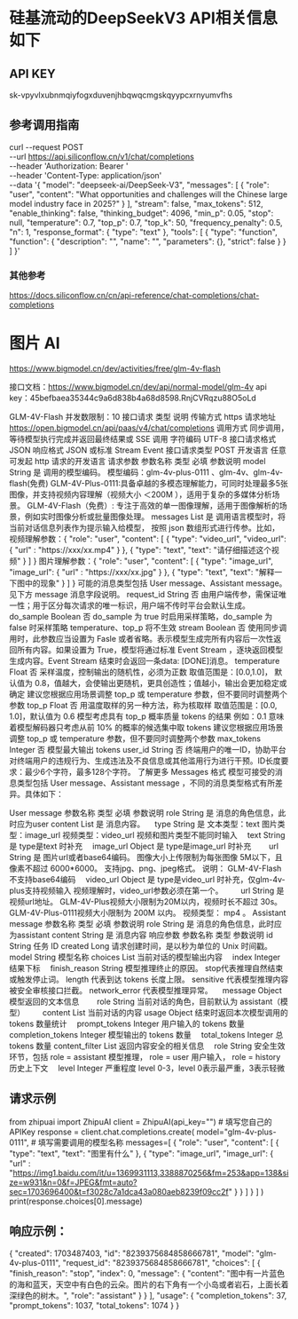 # 硅基流动的DeepSeekV3 API相关信息如下

## API KEY
sk-vpyvlxubnmqiyfogxduvenjhbqwqcmgskqyypcxrnyumvfhs

## 参考调用指南
curl --request POST \
  --url https://api.siliconflow.cn/v1/chat/completions \
  --header 'Authorization: Bearer <token>' \
  --header 'Content-Type: application/json' \
  --data '{
  "model": "deepseek-ai/DeepSeek-V3",
  "messages": [
    {
      "role": "user",
      "content": "What opportunities and challenges will the Chinese large model industry face in 2025?"
    }
  ],
  "stream": false,
  "max_tokens": 512,
  "enable_thinking": false,
  "thinking_budget": 4096,
  "min_p": 0.05,
  "stop": null,
  "temperature": 0.7,
  "top_p": 0.7,
  "top_k": 50,
  "frequency_penalty": 0.5,
  "n": 1,
  "response_format": {
    "type": "text"
  },
  "tools": [
    {
      "type": "function",
      "function": {
        "description": "<string>",
        "name": "<string>",
        "parameters": {},
        "strict": false
      }
    }
  ]
}'

### 其他参考
https://docs.siliconflow.cn/cn/api-reference/chat-completions/chat-completions





# 图片 AI
https://www.bigmodel.cn/dev/activities/free/glm-4v-flash

接口文档：https://www.bigmodel.cn/dev/api/normal-model/glm-4v
api key：45befbaea35344c9a6d838b4a68d8598.RnjCVRqzu88O5oLd
	
GLM-4V-Flash 并发数限制：10
接口请求
类型	说明
传输方式	https
请求地址	https://open.bigmodel.cn/api/paas/v4/chat/completions
调用方式	同步调用，等待模型执行完成并返回最终结果或 SSE 调用
字符编码	UTF-8
接口请求格式	JSON
响应格式	JSON 或标准 Stream Event
接口请求类型	POST
开发语言	任意可发起 http 请求的开发语言
请求参数
参数名称	类型	必填	参数说明
model	String	是	调用的模型编码。 模型编码：glm-4v-plus-0111 、glm-4v、glm-4v-flash(免费)
GLM-4V-Plus-0111:具备卓越的多模态理解能力，可同时处理最多5张图像，并支持视频内容理解（视频大小 ＜200M ），适用于复杂的多媒体分析场景。
GLM-4V-Flash（免费）: 专注于高效的单一图像理解，适用于图像解析的场景，例如实时图像分析或批量图像处理。
messages	List<Object>	是	调用语言模型时，将当前对话信息列表作为提示输入给模型， 按照 json 数组形式进行传参。比如，
视频理解参数：{ "role": "user", "content": [ { "type": "video_url", "video_url": { "url" : "https://xxx/xx.mp4" } }, { "type": "text", "text": "请仔细描述这个视频" } ] }
图片理解参数：{ "role": "user", "content": [ { "type": "image_url", "image_url": { "url" : "https://xxx/xx.jpg" } }, { "type": "text", "text": "解释一下图中的现象" } ] }
可能的消息类型包括 User message、Assistant message。见下方 message 消息字段说明。
request_id	String	否	由用户端传参，需保证唯一性；用于区分每次请求的唯一标识，用户端不传时平台会默认生成。
do_sample	Boolean	否	do_sample 为 true 时启用采样策略，do_sample 为 false 时采样策略 temperature、top_p 将不生效
stream	Boolean	否	使用同步调用时，此参数应当设置为 Fasle 或者省略。表示模型生成完所有内容后一次性返回所有内容。如果设置为 True，模型将通过标准 Event Stream ，逐块返回模型生成内容。Event Stream 结束时会返回一条data: [DONE]消息。
temperature	Float	否	采样温度，控制输出的随机性，必须为正数 取值范围是：[0.0,1.0]， 默认值为 0.8，值越大，会使输出更随机，更具创造性；值越小，输出会更加稳定或确定 建议您根据应用场景调整 top_p 或 temperature 参数，但不要同时调整两个参数
top_p	Float	否	用温度取样的另一种方法，称为核取样 取值范围是：[0.0, 1.0]，默认值为 0.6 模型考虑具有 top_p 概率质量 tokens 的结果 例如：0.1 意味着模型解码器只考虑从前 10% 的概率的候选集中取 tokens 建议您根据应用场景调整 top_p 或 temperature 参数，但不要同时调整两个参数
max_tokens	Integer	否	模型最大输出 tokens
user_id	String	否	终端用户的唯一ID，协助平台对终端用户的违规行为、生成违法及不良信息或其他滥用行为进行干预。ID长度要求：最少6个字符，最多128个字符。 了解更多
Messages 格式
模型可接受的消息类型包括 User message、Assistant message ，不同的消息类型格式有所差异。具体如下：

User message
参数名称	类型	必填	参数说明
role	String	是	消息的角色信息，此时应为user
content	List<Object>	是	消息内容。
 type	String	是	文本类型：text
图片类型：image_url
视频类型：video_url
视频和图片类型不能同时输入
 text	String	是	type是text 时补充
 image_url	Object	是	type是image_url 时补充
  url	String	是	图片url或者base64编码。
图像大小上传限制为每张图像 5M以下，且像素不超过 6000*6000。
支持jpg、png、jpeg格式。
说明： GLM-4V-Flash 不支持base64编码
 video_url	Object	是	type是video_url 时补充，仅glm-4v-plus支持视频输入
视频理解时，video_url参数必须在第一个。
  url	String	是	视频url地址。
GLM-4V-Plus视频大小限制为20M以内，视频时长不超过 30s。
GLM-4V-Plus-0111视频大小限制为 200M 以内。
视频类型： mp4 。
Assistant message
参数名称	类型	必填	参数说明
role	String	是	消息的角色信息，此时应为assistant
content	String	是	消息内容
响应参数
参数名称	类型	参数说明
id	String	任务 ID
created	Long	请求创建时间，是以秒为单位的 Unix 时间戳。
model	String	模型名称
choices	List	当前对话的模型输出内容
 index	Integer	结果下标
 finish_reason	String	模型推理终止的原因。
stop代表推理自然结束或触发停止词。
length 代表到达 tokens 长度上限。
sensitive 代表模型推理内容被安全审核接口拦截。
network_error 代表模型推理异常。
 message	Object	模型返回的文本信息
  role	String	当前对话的角色，目前默认为 assistant（模型）
  content	List	当前对话的内容
usage	Object	结束时返回本次模型调用的 tokens 数量统计
 prompt_tokens	Integer	用户输入的 tokens 数量
 completion_tokens	Integer	模型输出的 tokens 数量
 total_tokens	Integer	总 tokens 数量
content_filter	List	返回内容安全的相关信息
 role	String	安全生效环节，包括
role = assistant 模型推理，
role = user 用户输入，
role = history 历史上下文
 level	Integer	严重程度 level 0-3，level 0表示最严重，3表示轻微

## 请求示例
from zhipuai import ZhipuAI
client = ZhipuAI(api_key="") # 填写您自己的APIKey
response = client.chat.completions.create(
    model="glm-4v-plus-0111",  # 填写需要调用的模型名称
    messages=[
       {
        "role": "user",
        "content": [
          {
            "type": "text",
            "text": "图里有什么"
          },
          {
            "type": "image_url",
            "image_url": {
                "url" : "https://img1.baidu.com/it/u=1369931113,3388870256&fm=253&app=138&size=w931&n=0&f=JPEG&fmt=auto?sec=1703696400&t=f3028c7a1dca43a080aeb8239f09cc2f"
            }
          }
        ]
      }
    ]
)
print(response.choices[0].message)

## 响应示例：
{
    "created": 1703487403,
    "id": "8239375684858666781",
    "model": "glm-4v-plus-0111",
    "request_id": "8239375684858666781",
    "choices": [
        {
            "finish_reason": "stop",
            "index": 0,
            "message": {
                "content": "图中有一片蓝色的海和蓝天，天空中有白色的云朵。图片的右下角有一个小岛或者岩石，上面长着深绿色的树木。",
                "role": "assistant"
            }
        }
    ],
    "usage": {
        "completion_tokens": 37,
        "prompt_tokens": 1037,
        "total_tokens": 1074
    }
  }